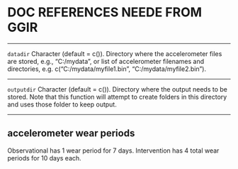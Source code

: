 # DOC REFERENCES NEEDE FROM GGIR

----------------------------------------------

`datadir`
Character (default = c()). Directory where the accelerometer files are stored, e.g., “C:/mydata”, or list of accelerometer filenames and directories, e.g. c(“C:/mydata/myfile1.bin”, “C:/mydata/myfile2.bin”).

--------------------------------------------------

`outputdir`
Character (default = c()). Directory where the output needs to be stored. Note that this function will attempt to create folders in this directory and uses those folder to keep output.

---------------------------------------------------

## accelerometer wear periods
Observational has 1 wear period for 7 days. Intervention has 4 total wear periods for 10 days each.


